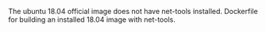 The ubuntu 18.04 official image does not have net-tools installed. Dockerfile for building an installed 18.04 image with net-tools.
